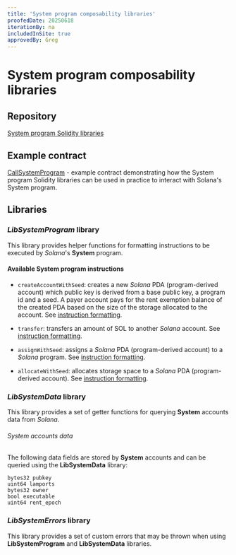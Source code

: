 ```yaml
---
title: 'System program composability libraries'
proofedDate: 20250618
iterationBy: na
includedInSite: true
approvedBy: Greg
---
```


# System program composability libraries

## Repository

[System program Solidity libraries](https://github.com/neonevm/neon-contracts/blob/main/contracts/composability/libraries/system-program/README.md)
## Example contract

[CallSystemProgram](https://github.com/neonevm/neon-contracts/blob/main/contracts/composability/CallSystemProgram.sol) - example contract demonstrating how the System program Solidity libraries can be used in practice to interact with Solana's System program.

## Libraries

### *LibSystemProgram* library
  
This library provides helper functions for formatting instructions to be executed by _Solana_'s **System** program.
  
#### Available System program instructions
  
  - `createAccountWithSeed`: creates a new _Solana_ PDA (program-derived account) which public key is derived from a base 
  public key, a program id and a seed. A payer account pays for the rent exemption balance of the created PDA based on the
  size of the storage allocated to the account. See [instruction formatting](https://github.com/neonevm/neon-contracts/blob/main/contracts/composability/libraries/system-program/LibSystemProgram.sol#L19).
  
  - `transfer`: transfers an amount of SOL to another _Solana_ account. See [instruction formatting](https://github.com/neonevm/neon-contracts/blob/main/contracts/composability/libraries/system-program/LibSystemProgram.sol#L66).
  
  - `assignWithSeed`: assigns a _Solana_ PDA (program-derived account) to a _Solana_ program. See [instruction formatting](https://github.com/neonevm/neon-contracts/blob/main/contracts/composability/libraries/system-program/LibSystemProgram.sol#L102).
  
  - `allocateWithSeed`: allocates storage space to a _Solana_ PDA (program-derived account). See [instruction formatting](https://github.com/neonevm/neon-contracts/blob/main/contracts/composability/libraries/system-program/LibSystemProgram.sol#L141).
  
### *LibSystemData* library
  
  This library provides a set of getter functions for querying **System** accounts data from _Solana_.
  
  ###### System accounts data
  
  The following data fields are stored by **System** accounts and can be queried using the **LibSystemData** library:
  ```solidity
  bytes32 pubkey
  uint64 lamports
  bytes32 owner
  bool executable
  uint64 rent_epoch
  ```
  
  ### *LibSystemErrors* library
  
  This library provides a set of custom errors that may be thrown when using **LibSystemProgram** and **LibSystemData** 
  libraries.
